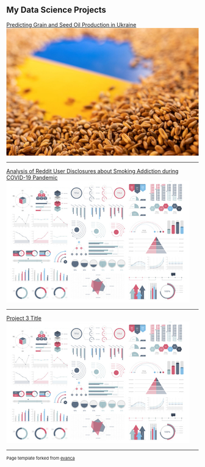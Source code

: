 ## My Data Science Projects


[Predicting Grain and Seed Oil Production in Ukraine](/sample_page)
<img src="images/ukraine_grain_thumbnail_pic.jpeg?raw=true"/>

---
[Analysis of Reddit User Disclosures about Smoking Addiction during COVID-19 Pandemic](/pdf/sample_presentation.pdf)
<img src="images/dummy_thumbnail.jpg?raw=true"/>

---
[Project 3 Title](http://example.com/)
<img src="images/dummy_thumbnail.jpg?raw=true"/>


---
<p style="font-size:11px">Page template forked from <a href="https://github.com/evanca/quick-portfolio">evanca</a></p>
<!-- Remove above link if you don't want to attibute -->
